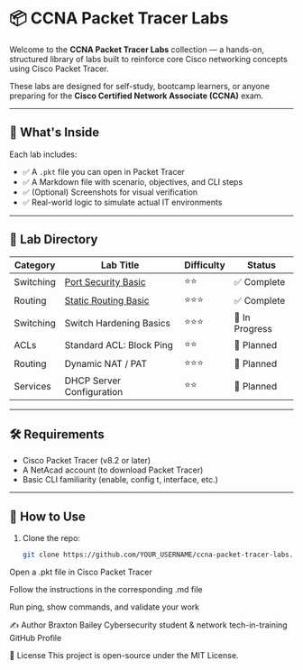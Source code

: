 # 📦 CCNA Packet Tracer Labs

Welcome to the **CCNA Packet Tracer Labs** collection — a hands-on, structured library of labs built to reinforce core Cisco networking concepts using Cisco Packet Tracer.

These labs are designed for self-study, bootcamp learners, or anyone preparing for the **Cisco Certified Network Associate (CCNA)** exam.

---

## 🚀 What's Inside

Each lab includes:

- ✅ A `.pkt` file you can open in Packet Tracer
- ✅ A Markdown file with scenario, objectives, and CLI steps
- ✅ (Optional) Screenshots for visual verification
- ✅ Real-world logic to simulate actual IT environments

---

## 📂 Lab Directory

| Category      | Lab Title                                      | Difficulty | Status      |
|---------------|------------------------------------------------|------------|-------------|
| Switching     | [Port Security Basic](./switching/port_security_basic)     | ⭐️⭐️     | ✅ Complete |
| Routing       | [Static Routing Basic](./routing/static_routing_basic)     | ⭐️⭐️⭐️   | ✅ Complete |
| Switching     | Switch Hardening Basics                        | ⭐️⭐️⭐️   | 🔧 In Progress |
| ACLs          | Standard ACL: Block Ping                       | ⭐️⭐️     | 🧠 Planned   |
| Routing       | Dynamic NAT / PAT                              | ⭐️⭐️⭐️   | 🧠 Planned   |
| Services      | DHCP Server Configuration                      | ⭐️⭐️     | 🧠 Planned   |

---

## 🛠️ Requirements

- Cisco Packet Tracer (v8.2 or later)
- A NetAcad account (to download Packet Tracer)
- Basic CLI familiarity (enable, config t, interface, etc.)

---

## 🧠 How to Use

1. Clone the repo:
   ```bash
   git clone https://github.com/YOUR_USERNAME/ccna-packet-tracer-labs.git
Open a .pkt file in Cisco Packet Tracer

Follow the instructions in the corresponding .md file

Run ping, show commands, and validate your work

✍️ Author
Braxton Bailey
Cybersecurity student & network tech-in-training
GitHub Profile

📘 License
This project is open-source under the MIT License.
